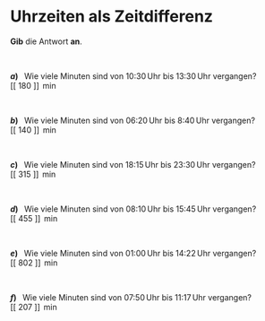 <!--
version:  0.0.1

language: de

@style
input {
    text-align: center;
}

.flex-container {
    display: flex;
    flex-wrap: wrap;
    align-items: stretch;
    gap: 20px;
}

.flex-child {
    flex: 1;
    min-width: 350px;
    margin-right: 20px;
}

@media (max-width: 400px) {
    .flex-child {
        flex: 100%;
        margin-right: 0;
    }
}
@end

formula: \carry   \textcolor{red}{\scriptsize #1}
formula: \digit   \rlap{\carry{#1}}\phantom{#2}#2
formula: \permil  \text{‰}

import: https://raw.githubusercontent.com/LiaTemplates/Tikz-Jax/main/README.md

script: https://cdn.jsdelivr.net/gh/LiaTemplates/Tikz-Jax@main/dist/index.js


tags: Einheiten, Zeit, mittel, sehr niedrig, Angeben

comment: Wie viel Zeit ist vergangen? Gib es an.

author: Martin Lommatzsch

-->




# Uhrzeiten als Zeitdifferenz

**Gib** die Antwort **an**.

<br>


<section class="flex-container">

<div class="flex-child">

__$a)\;\;$__ Wie viele Minuten sind von 10:30$\,$Uhr bis 13:30$\,$Uhr vergangen? \
[[  180  ]] $\,\text{min}$

</div>
<br>
<div class="flex-child">

__$b)\;\;$__ Wie viele Minuten sind von 06:20$\,$Uhr bis 8:40$\,$Uhr vergangen? \
[[  140  ]] $\,\text{min}$

</div>
<br>
<div class="flex-child">

__$c)\;\;$__ Wie viele Minuten sind von 18:15$\,$Uhr bis 23:30$\,$Uhr vergangen? \
[[  315  ]] $\,\text{min}$

</div>
<br>
<div class="flex-child">

__$d)\;\;$__ Wie viele Minuten sind von 08:10$\,$Uhr bis 15:45$\,$Uhr vergangen? \
[[  455  ]] $\,\text{min}$

</div>
<br>
<div class="flex-child">

__$e)\;\;$__ Wie viele Minuten sind von 01:00$\,$Uhr bis 14:22$\,$Uhr vergangen? \
[[  802  ]] $\,\text{min}$

</div>
<br>
<div class="flex-child">

__$f)\;\;$__ Wie viele Minuten sind von 07:50$\,$Uhr bis 11:17$\,$Uhr vergangen? \
[[  207  ]] $\,\text{min}$

</div>


</section>

<br>
<br>
<br>
<br>
<br>